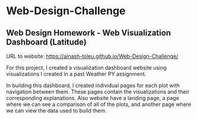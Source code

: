 # Web-Design-Challenge


## Web Design Homework - Web Visualization Dashboard (Latitude)

URL to website:
 https://ainash-toleu.github.io/Web-Design-Challenge/

For this project, I created a visualization dashboard website using visualizations I created in a past Weather PY assignment. 

In building this dashboard, I created individual pages for each plot with navigation between them. These pages contain the visualizations and their corresponding explanations. Also website have a landing page, a page where we can see a comparison of all of the plots, and another page where we can view the data used to build them.
